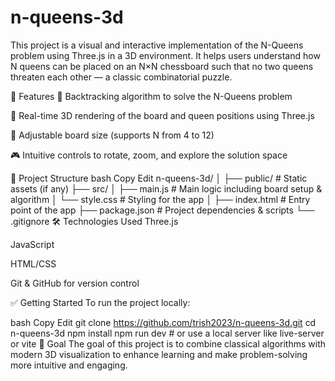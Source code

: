# n-queens-3d
This project is a visual and interactive implementation of the N-Queens problem using Three.js in a 3D environment. It helps users understand how N queens can be placed on an N×N chessboard such that no two queens threaten each other — a classic combinatorial puzzle.

🚀 Features
🧠 Backtracking algorithm to solve the N-Queens problem

🏰 Real-time 3D rendering of the board and queen positions using Three.js

📏 Adjustable board size (supports N from 4 to 12)

🎮 Intuitive controls to rotate, zoom, and explore the solution space

📂 Project Structure
bash
Copy
Edit
n-queens-3d/
│
├── public/             # Static assets (if any)
├── src/
│   ├── main.js         # Main logic including board setup & algorithm
│   └── style.css       # Styling for the app
│
├── index.html          # Entry point of the app
├── package.json        # Project dependencies & scripts
└── .gitignore
🛠 Technologies Used
Three.js

JavaScript

HTML/CSS

Git & GitHub for version control

✅ Getting Started
To run the project locally:

bash
Copy
Edit
git clone https://github.com/trish2023/n-queens-3d.git
cd n-queens-3d
npm install
npm run dev   # or use a local server like live-server or vite
🎯 Goal
The goal of this project is to combine classical algorithms with modern 3D visualization to enhance learning and make problem-solving more intuitive and engaging.
